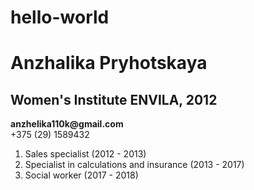 # hello-world
# Anzhalika Pryhotskaya
## Women's Institute ENVILA, 2012
__anzhelika110k@gmail.com__  
+375 (29) 1589432
1. Sales specialist (2012 - 2013)
1. Specialist in calculations and insurance (2013 - 2017)
1. Social worker (2017 - 2018)
